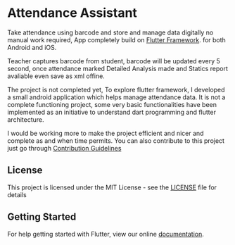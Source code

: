 # Attendance Assistant


Take attendance using barcode and store and manage data digitally no manual work required,
App completely build on 
[Flutter Framework](https://flutter.io/).
for both Android and iOS.

Teacher captures barcode from student, barcode will be updated every 5 second, once attendance marked Detailed Analysis made and Statics report avaliable even save as xml offine.

The project is not completed yet, To explore flutter framework, I developed a small android application which helps manage attendance data. It is not a complete functioning project, some very basic functionalities have been implemented as an initiative to understand dart programming and flutter architecture.

I would be working more to make the project efficient and nicer and complete as and when time permits.
You can also contribute to this project just go through 
[Contribution Guidelines](https://github.com/sanattaori/attendance-assistant/blob/master/CONTRIBUTING.md)

## License

This project is licensed under the MIT License - see the [LICENSE](LICENSE) file for details

## Getting Started

For help getting started with Flutter, view our online
[documentation](https://flutter.io/).
